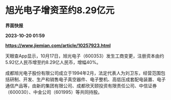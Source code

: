 # 旭光电子增资至约8.29亿元
**界面快报**

**2023-10-20 01:59**

**https://www.jiemian.com/article/10257923.html**

天眼查App显示，10月17日，旭光电子（600353）发生工商变更，注册资本由约5.92亿人民币增至约8.29亿人民币，增幅40%。

成都旭光电子股份有限公司成立于1994年2月，法定代表人为刘卫东，经营范围包括研制、开发、生产和销售电子真空器件、电子整机、高低压成套配电装置、电子通信产品等，由新的集团有限公司、成都欣天颐投资有限责任公司、中信证券（600030）、中金公司（601995）等共同持股。